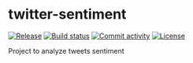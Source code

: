 # twitter-sentiment

[![Release](https://img.shields.io/github/v/release/fpgmaas/twitter-sentiment)](https://img.shields.io/github/v/release/fpgmaas/twitter-sentiment)
[![Build status](https://img.shields.io/github/workflow/status/fpgmaas/twitter-sentiment/merge-to-main)](https://img.shields.io/github/workflow/status/fpgmaas/twitter-sentiment/merge-to-main)
[![Commit activity](https://img.shields.io/github/commit-activity/m/fpgmaas/twitter-sentiment)](https://img.shields.io/github/commit-activity/m/fpgmaas/twitter-sentiment)
[![License](https://img.shields.io/github/license/fpgmaas/twitter-sentiment)](https://img.shields.io/github/license/fpgmaas/twitter-sentiment)

Project to analyze tweets sentiment
